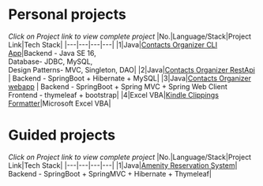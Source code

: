 # Personal projects
  *Click on Project link to view complete project* 
|No.|Language/Stack|Project Link|Tech Stack|
|---|---|---|---|
|1|Java|[Contacts Organizer CLI App](https://github.com/mariojoshua/PhoneBookApp)|Backend - Java SE 16, <br> Database- JDBC, MySQL, <br>Design Patterns- MVC, Singleton, DAO|
|2|Java|[Contacts Organizer RestApi](https://github.com/mariojoshua/phone-book-restapi) | Backend - SpringBoot + Hibernate + MySQL| 
|3|Java|[Contacts Organizer webapp](https://github.com/mariojoshua/phone-book-springmvc) | Backend - SpringBoot + Spring MVC + Spring Web Client <br>Frontend - thymeleaf + bootstrap|
|4|Excel VBA|[Kindle Clippings Formatter](https://github.com/mariojoshua/KindleClippingsFormatter)|Microsoft Excel VBA|

# Guided projects
  *Click on Project link to view complete project* 
|No.|Language/Stack|Project Link|Tech Stack|
|---|---|---|---|
|1|Java|[Amenity Reservation System](https://github.com/mariojoshua/amenity-reservation-system)| Backend - SpringBoot + SpringMVC + Hibernate + Thymeleaf|
